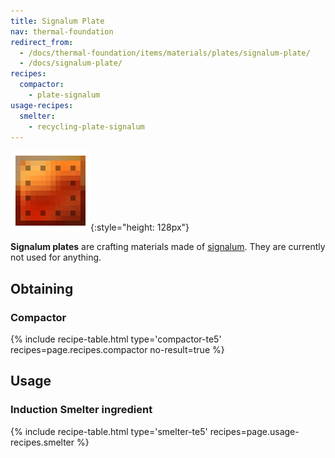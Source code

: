 ```yaml
---
title: Signalum Plate
nav: thermal-foundation
redirect_from:
  - /docs/thermal-foundation/items/materials/plates/signalum-plate/
  - /docs/signalum-plate/
recipes:
  compactor:
    - plate-signalum
usage-recipes:
  smelter:
    - recycling-plate-signalum
---
```


![Signalum plate](/assets/images/thermal-foundation/plate-signalum.png){:style="height: 128px"}


**Signalum plates** are crafting materials made of
[signalum](/docs/thermal-foundation/signalum-ingot/). They are currently not used for anything.


Obtaining
---------

### Compactor
{% include recipe-table.html type='compactor-te5' recipes=page.recipes.compactor no-result=true %}


Usage
-----

### Induction Smelter ingredient
{% include recipe-table.html type='smelter-te5' recipes=page.usage-recipes.smelter %}
